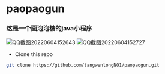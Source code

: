 # paopaogun
### 这是一个画泡泡糖的java小程序
![QQ截图20220604152643](https://user-images.githubusercontent.com/106858241/171989533-cc1bd8c7-f1d9-46e5-b11b-e532a70d0e13.jpg)
![QQ截图20220604152727](https://user-images.githubusercontent.com/106858241/171989544-f7445a4b-5282-4412-8bb1-4b4b325b8715.jpg)
* Clone this repo

```bash
git clone https://github.com/tangwenlongNO1/paopaogun.git
```
